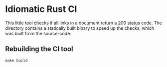 # Idiomatic Rust CI

This little tool checks if all links in a document return a 200 status code.
The directory contains a statically built binary to speed up the checks, which was built from the source-code.

## Rebuilding the CI tool

```
make build
```


